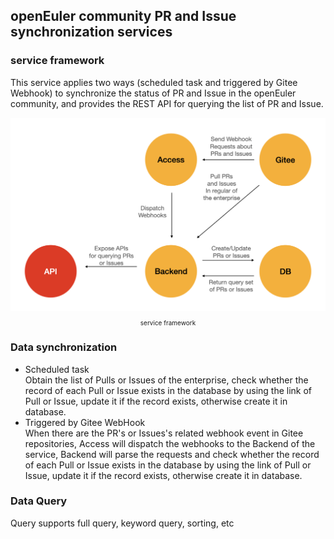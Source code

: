 ## openEuler community PR and Issue synchronization services

### service framework
This service applies two ways (scheduled task and triggered by Gitee Webhook) to synchronize the status of PR and Issue in the openEuler community, 
and provides the REST API for querying the list of  PR and Issue.

<img src="img/service-framework-en.png"  alt="framework"/>
<p style="text-align: center; font-size: 10px">service framework</p>

### Data synchronization
- Scheduled task<br>
  Obtain the list of Pulls or Issues of the enterprise, check whether the record of each Pull or Issue exists in the database by using the link of Pull or Issue,
  update it if the record exists, otherwise create it in database.
- Triggered by Gitee WebHook<br>
  When there are the PR's or Issues's related webhook event in Gitee repositories, Access will dispatch the webhooks to the Backend of the service,
  Backend will parse the requests and check whether the record of each Pull or Issue exists in the database by using the link of Pull or Issue,
  update it if the record exists, otherwise create it in database. 

### Data Query
Query supports full query, keyword query, sorting, etc
